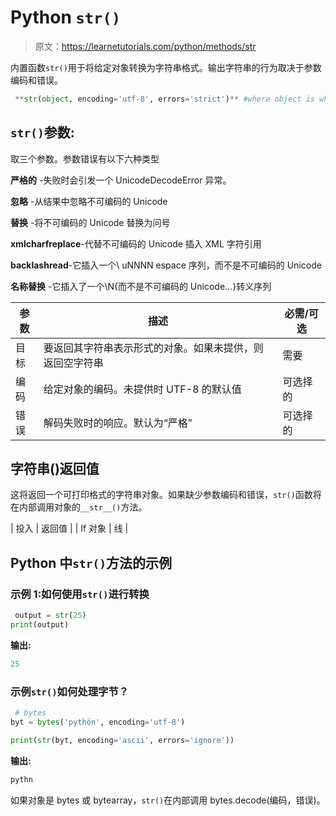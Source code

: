 # Python `str()`

> 原文：<https://learnetutorials.com/python/methods/str>

内置函数`str()`用于将给定对象转换为字符串格式。输出字符串的行为取决于参数编码和错误。

```py
 **str(object, encoding='utf-8', errors='strict')** #where object is whoes string representation needed 

```

## `str()`参数:

取三个参数。参数错误有以下六种类型

**严格的** -失败时会引发一个 UnicodeDecodeError 异常。

**忽略** -从结果中忽略不可编码的 Unicode

**替换** -将不可编码的 Unicode 替换为问号

**xmlcharfreplace**-代替不可编码的 Unicode 插入 XML 字符引用

**backlashread**-它插入一个\ uNNNN espace 序列，而不是不可编码的 Unicode

**名称替换** -它插入了一个\N{而不是不可编码的 Unicode...}转义序列

| 参数 | 描述 | 必需/可选 |
| --- | --- | --- |
| 目标 | 要返回其字符串表示形式的对象。如果未提供，则返回空字符串 | 需要 |
| 编码 | 给定对象的编码。未提供时 UTF-8 的默认值 | 可选择的 |
| 错误 | 解码失败时的响应。默认为“严格” | 可选择的 |

## 字符串()返回值

这将返回一个可打印格式的字符串对象。如果缺少参数编码和错误，`str()`函数将在内部调用对象的`__str__()`方法。

| 投入 | 返回值 |
| If 对象 | 线 |

## Python 中`str()`方法的示例

### 示例 1:如何使用`str()`进行转换

```py
 output = str(25)
print(output) 

```

**输出:**

```py
25
```

### 示例`str()`如何处理字节？

```py
 # bytes
byt = bytes('pythön', encoding='utf-8')

print(str(byt, encoding='ascii', errors='ignore')) 

```

**输出:**

```py
pythn 
```

如果对象是 bytes 或 bytearray，`str()`在内部调用 bytes.decode(编码，错误)。